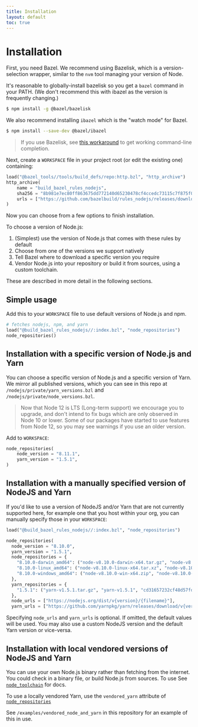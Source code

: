 ```yaml
---
title: Installation
layout: default
toc: true
---
```


# Installation

First, you need Bazel.
We recommend using Bazelisk, which is a version-selection wrapper, similar to
the `nvm` tool managing your version of Node.

It's reasonable to globally-install bazelisk so you get a `bazel` command in your PATH.
(We don't recommend this with ibazel as the version is frequently changing.)

```sh
$ npm install -g @bazel/bazelisk
```

We also recommend installing `ibazel` which is the "watch mode" for Bazel.

```sh
$ npm install --save-dev @bazel/ibazel
```

> If you use Bazelisk, see [this workaround](https://github.com/bazelbuild/bazelisk/issues/29#issuecomment-478062147) to get working command-line completion.

Next, create a `WORKSPACE` file in your project root (or edit the existing one)
containing:

```python
load("@bazel_tools//tools/build_defs/repo:http.bzl", "http_archive")
http_archive(
    name = "build_bazel_rules_nodejs",
    sha256 = "8b981e7ec80ff863675dd772140d65230478cf4ccedc73115c7f875f0e7cd30a",
    urls = ["https://github.com/bazelbuild/rules_nodejs/releases/download/5.0.0-rc.1/rules_nodejs-5.0.0-rc.1.tar.gz"],
)
```

Now you can choose from a few options to finish installation.

To choose a version of Node.js:

1. (Simplest) use the version of Node.js that comes with these rules by default
1. Choose from one of the versions we support natively
1. Tell Bazel where to download a specific version you require
1. Vendor Node.js into your repository or build it from sources, using a custom toolchain.

These are described in more detail in the following sections.

## Simple usage

Add this to your `WORKSPACE` file to use default versions of Node.js and npm.

```python
# fetches nodejs, npm, and yarn
load("@build_bazel_rules_nodejs//:index.bzl", "node_repositories")
node_repositories()
```

## Installation with a specific version of Node.js and Yarn

You can choose a specific version of Node.js and a specific version of Yarn. We mirror all published versions, which you can see in this repo at `/nodejs/private/yarn_versions.bzl` and `/nodejs/private/node_versions.bzl`.

> Now that Node 12 is LTS (Long-term support) we encourage you to upgrade, and don't intend to fix bugs which are only observed in Node 10 or lower.
> Some of our packages have started to use features from Node 12, so you may see warnings if you use an older version.

Add to `WORKSPACE`:

```python
node_repositories(
    node_version = "8.11.1",
    yarn_version = "1.5.1",
)
```

## Installation with a manually specified version of NodeJS and Yarn

If you'd like to use a version of NodeJS and/or Yarn that are not currently supported here,
for example one that you host within your org, you can manually specify those in your `WORKSPACE`:

```python
load("@build_bazel_rules_nodejs//:index.bzl", "node_repositories")

node_repositories(
  node_version = "8.10.0",
  yarn_version = "1.5.1",
  node_repositories = {
    "8.10.0-darwin_amd64": ("node-v8.10.0-darwin-x64.tar.gz", "node-v8.10.0-darwin-x64", "7d77bd35bc781f02ba7383779da30bd529f21849b86f14d87e097497671b0271"),
    "8.10.0-linux_amd64": ("node-v8.10.0-linux-x64.tar.xz", "node-v8.10.0-linux-x64", "92220638d661a43bd0fee2bf478cb283ead6524f231aabccf14c549ebc2bc338"),
    "8.10.0-windows_amd64": ("node-v8.10.0-win-x64.zip", "node-v8.10.0-win-x64", "936ada36cb6f09a5565571e15eb8006e45c5a513529c19e21d070acf0e50321b"),
  },
  yarn_repositories = {
    "1.5.1": ("yarn-v1.5.1.tar.gz", "yarn-v1.5.1", "cd31657232cf48d57fdbff55f38bfa058d2fb4950450bd34af72dac796af4de1"),
  },
  node_urls = ["https://nodejs.org/dist/v{version}/{filename}"],
  yarn_urls = ["https://github.com/yarnpkg/yarn/releases/download/v{version}/{filename}"],
```

Specifying `node_urls` and `yarn_urls` is optional. If omitted, the default values will be used. You may also use a custom NodeJS version and the default Yarn version or vice-versa.

## Installation with local vendored versions of NodeJS and Yarn

You can use your own Node.js binary rather than fetching from the internet.
You could check in a binary file, or build Node.js from sources.
To use See [`node_toolchain`](./Core.md#node_toolchain) for docs.

To use a locally vendored Yarn, use the `vendored_yarn` attribute of [`node_repositories`](./Core.md#node_repositories)

See `/examples/vendored_node_and_yarn` in this repository for an example of this in use.
